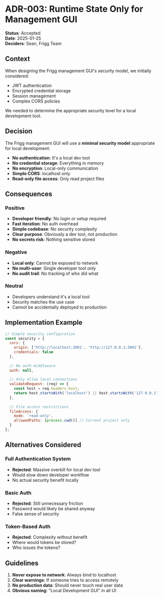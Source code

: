 # ADR-003: Runtime State Only for Management GUI

**Status**: Accepted  
**Date**: 2025-01-25  
**Deciders**: Sean, Frigg Team  

## Context

When designing the Frigg management GUI's security model, we initially considered:
- JWT authentication
- Encrypted credential storage
- Session management
- Complex CORS policies

We needed to determine the appropriate security level for a local development tool.

## Decision

The Frigg management GUI will use a **minimal security model** appropriate for local development:

- **No authentication**: It's a local dev tool
- **No credential storage**: Everything in memory
- **No encryption**: Local-only communication
- **Simple CORS**: localhost only
- **Read-only file access**: Only read project files

## Consequences

### Positive
- **Developer friendly**: No login or setup required
- **Fast iteration**: No auth overhead
- **Simple codebase**: No security complexity
- **Clear purpose**: Obviously a dev tool, not production
- **No secrets risk**: Nothing sensitive stored

### Negative
- **Local only**: Cannot be exposed to network
- **No multi-user**: Single developer tool only
- **No audit trail**: No tracking of who did what

### Neutral
- Developers understand it's a local tool
- Security matches the use case
- Cannot be accidentally deployed to production

## Implementation Example

```javascript
// Simple security configuration
const security = {
  cors: {
    origin: ['http://localhost:3001', 'http://127.0.0.1:3001'],
    credentials: false
  },
  
  // No auth middleware
  auth: null,
  
  // Only allow local connections
  validateRequest: (req) => {
    const host = req.headers.host;
    return host.startsWith('localhost') || host.startsWith('127.0.0.1');
  },
  
  // File access restrictions
  fileAccess: {
    mode: 'read-only',
    allowedPaths: [process.cwd()] // Current project only
  }
};
```

## Alternatives Considered

### Full Authentication System
- **Rejected**: Massive overkill for local dev tool
- Would slow down developer workflow
- No actual security benefit locally

### Basic Auth
- **Rejected**: Still unnecessary friction
- Password would likely be shared anyway
- False sense of security

### Token-Based Auth
- **Rejected**: Complexity without benefit
- Where would tokens be stored?
- Who issues the tokens?

## Guidelines

1. **Never expose to network**: Always bind to localhost
2. **Clear warnings**: If someone tries to access remotely
3. **No production data**: Should never touch real user data
4. **Obvious naming**: "Local Development GUI" in all UI